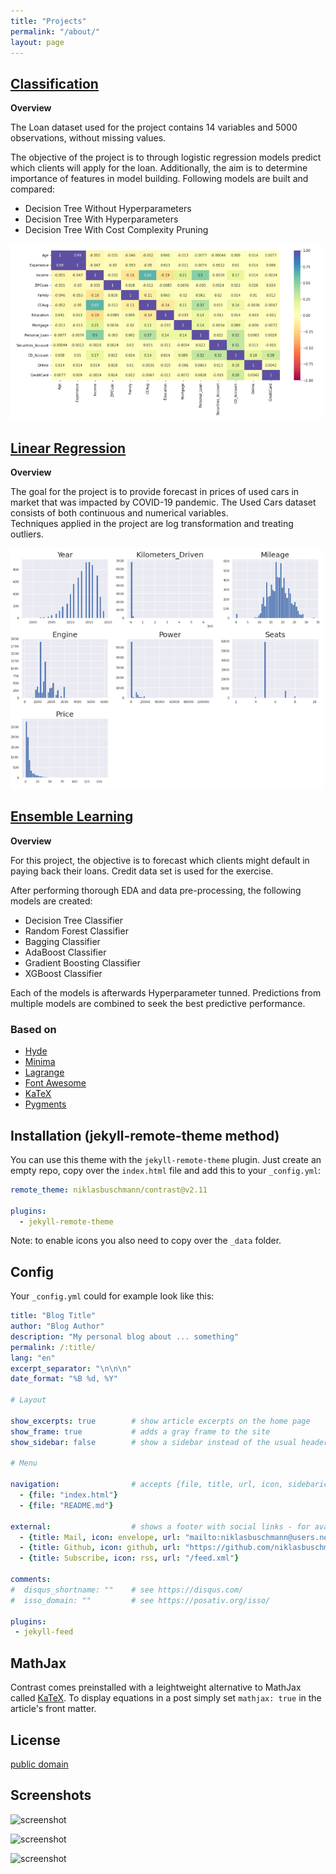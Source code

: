 ```yaml
---
title: "Projects"
permalink: "/about/"
layout: page
---
```





## [Classification](https://github.com/hajdekd/Data-Science-Projects/blob/main/Dalibor_Hajdek_Classification_Labipynb.ipynb)
 
 
 **Overview**
 
The Loan dataset used for the project contains 14 variables and 5000 observations, without missing values. 

The objective of the project is to through logistic regression models predict which clients will apply for the loan. Additionally, the aim is to determine importance of features in model building. Following models are built and compared: 

* Decision Tree Without Hyperparameters
* Decision Tree With Hyperparameters
* Decision Tree With Cost Complexity Pruning 

![](/Images/classification.PNG)



## [Linear Regression](https://github.com/hajdekd/Data-Science-Projects/blob/main/Dalibor_Hajdek_Linear_Regression_Assignment.ipynb)

**Overview**

The goal for the project is to provide forecast in prices of used cars in market that was impacted by COVID-19 pandemic. 
The Used Cars dataset consists of both continuous and numerical variables.  
Techniques applied in the project are log transformation and treating outliers.    

![](/Images/linear_regression.PNG)




## [Ensemble Learning](https://github.com/hajdekd/Data-Science-Projects/blob/main/Dalibor_Hajdek_Ensemble_Lab.ipynb)

**Overview**

For this project, the objective is to forecast which clients might default in paying back their loans. 
Credit data set is used for the exercise.   

After performing thorough EDA and data pre-processing, the following models are created:
* Decision Tree Classifier
* Random Forest Classifier
* Bagging Classifier
* AdaBoost Classifier
* Gradient Boosting Classifier
* XGBoost Classifier  

Each of the models is afterwards Hyperparameter tunned. 
Predictions from multiple models are combined to seek the best predictive performance.











### Based on

- [Hyde](https://github.com/poole/hyde)
- [Minima](https://github.com/jekyll/minima)
- [Lagrange](https://github.com/LeNPaul/Lagrange)
- [Font Awesome](http://fontawesome.io/)
- [KaTeX](https://katex.org/)
- [Pygments](https://github.com/richleland/pygments-css)

## Installation (jekyll-remote-theme method)

You can use this theme with the `jekyll-remote-theme` plugin. Just create an empty repo, copy over the `index.html` file and add this to your `_config.yml`:

```yaml
remote_theme: niklasbuschmann/contrast@v2.11

plugins:
  - jekyll-remote-theme
```

Note: to enable icons you also need to copy over the `_data` folder.

## Config

Your `_config.yml` could for example look like this:

```yaml
title: "Blog Title"
author: "Blog Author"
description: "My personal blog about ... something"
permalink: /:title/
lang: "en"
excerpt_separator: "\n\n\n"
date_format: "%B %d, %Y"

# Layout

show_excerpts: true        # show article excerpts on the home page
show_frame: true           # adds a gray frame to the site
show_sidebar: false        # show a sidebar instead of the usual header

# Menu

navigation:                # accepts {file, title, url, icon, sidebaricon}
  - {file: "index.html"}
  - {file: "README.md"}

external:                  # shows a footer with social links - for available icons see fontawesome.com/icons
  - {title: Mail, icon: envelope, url: "mailto:niklasbuschmann@users.noreply.github.com"}
  - {title: Github, icon: github, url: "https://github.com/niklasbuschmann/contrast"}
  - {title: Subscribe, icon: rss, url: "/feed.xml"}

comments:
#  disqus_shortname: ""    # see https://disqus.com/
#  isso_domain: ""         # see https://posativ.org/isso/

plugins:
 - jekyll-feed

```

## MathJax

Contrast comes preinstalled with a leightweight alternative to MathJax called [KaTeX](https://katex.org/). To display equations in a post simply set `mathjax: true` in the article's front matter.

## License

[public domain](http://unlicense.org/)

## Screenshots

![screenshot](https://user-images.githubusercontent.com/4943215/109431850-cd711780-7a08-11eb-8601-2763f2ee6bb4.png)

![screenshot](https://user-images.githubusercontent.com/4943215/109431832-b6cac080-7a08-11eb-9c5e-a058680c23a1.png)

![screenshot](https://user-images.githubusercontent.com/4943215/73125194-5f0b8b80-3fa4-11ea-805c-8387187503ad.png)
